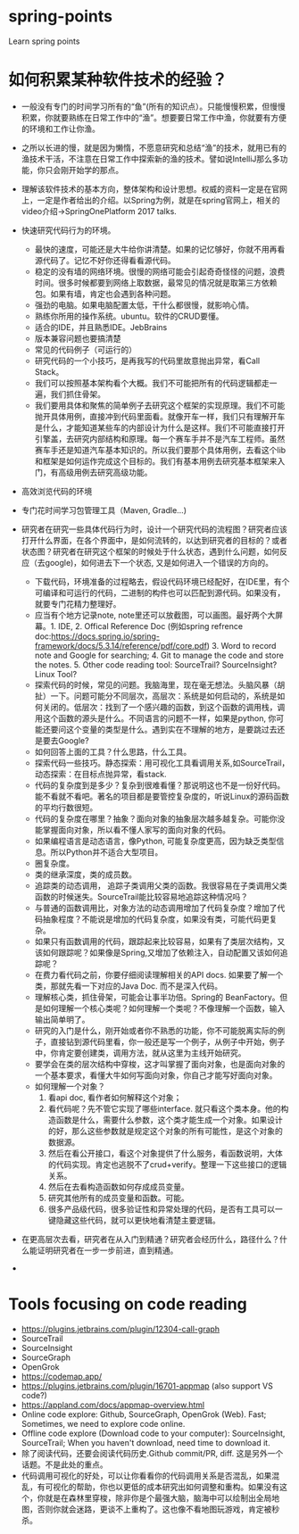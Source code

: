 # spring-points
Learn spring points

# 如何积累某种软件技术的经验？
* 一般没有专门的时间学习所有的“鱼”(所有的知识点）。只能慢慢积累，但慢慢积累，你就要熟练在日常工作中的“渔”。想要要日常工作中渔，你就要有方便的环境和工作让你渔。
* 之所以长进的慢，就是因为懒惰，不愿意研究和总结“渔”的技术，就用已有的渔技术干活，不注意在日常工作中探索新的渔的技术。譬如说IntelliJ那么多功能，你只会刚开始学的那点。
* 理解该软件技术的基本方向，整体架构和设计思想。权威的资料一定是在官网上，一定是作者给出的介绍。以Spring为例，就是在spring官网上，相关的video介绍->SpringOnePlatform 2017 talks.
* 快速研究代码行为的环境。
  * 最快的速度，可能还是大牛给你讲清楚。如果的记忆够好，你就不用再看源代码了。记忆不好你还得看看源代码。
  * 稳定的没有墙的网络环境。很慢的网络可能会引起奇奇怪怪的问题，浪费时间。很多时候都要到网络上取数据，最常见的情况就是取第三方依赖包。如果有墙，肯定也会遇到各种问题。
  * 强劲的电脑。如果电脑配置太低，干什么都很慢，就影响心情。
  * 熟练你所用的操作系统。ubuntu。软件的CRUD要懂。
  * 适合的IDE，并且熟悉IDE。JebBrains
  * 版本兼容问题也要搞清楚
  * 常见的代码例子（可运行的）
  * 研究代码的一个小技巧，是再我写的代码里故意抛出异常，看Call Stack。
  * 我们可以按照基本架构看个大概。我们不可能把所有的代码逻辑都走一遍，我们抓住骨架。
  * 我们要用具体和聚焦的简单例子去研究这个框架的实现原理。我们不可能抛开具体用例，直接冲到代码里面看。就像开车一样，我们只有理解开车是什么，才能知道某些车的内部设计为什么是这样。我们不可能直接打开引擎盖，去研究内部结构和原理。每一个赛车手并不是汽车工程师。虽然赛车手还是知道汽车基本知识的。所以我们要那个具体用例，去看这个lib和框架是如何运作完成这个目标的。我们有基本用例去研究基本框架来入门，有高级用例去研究高级功能。
 
* 高效浏览代码的环境
* 专门花时间学习包管理工具（Maven, Gradle...)
* 研究者在研究一些具体代码行为时，设计一个研究代码的流程图？研究者应该打开什么界面，在各个界面中，是如何流转的，以达到研究者的目标的？或者状态图？研究者在研究这个框架的时候处于什么状态，遇到什么问题，如何反应（去google)，如何进去下一个状态, 又是如何进入一个错误的方向的。  
  * 下载代码，环境准备的过程略去，假设代码环境已经配好，在IDE里，有个可编译和可运行的代码，二进制的构件也可以匹配到源代码。如果没有，就要专门花精力整理好。
  * 应当有个地方记录note, note里还可以放截图，可以画图。最好两个大屏幕。1. IDE,  2. Offical Reference Doc (例如spring refrence doc:https://docs.spring.io/spring-framework/docs/5.3.14/reference/pdf/core.pdf) 3.  Word to record note and Google for searching; 4. Git to manage the code and store the notes. 5. Other code reading tool: SourceTrail? SourceInsight? Linux Tool?
  * 探索代码的时候，常见的问题。我脑海里，现在毫无想法。头脑风暴（胡扯）一下。问题可能分不同层次，高层次：系统是如何启动的，系统是如何关闭的。低层次：找到了一个感兴趣的函数，到这个函数的调用栈，调用这个函数的源头是什么。不同语言的问题不一样，如果是python, 你可能还要问这个变量的类型是什么。遇到实在不理解的地方，是要跳过去还是要去Google?
  * 如何回答上面的工具？什么思路，什么工具。
  * 探索代码一些技巧。静态探索：用可视化工具看调用关系,如SourceTrail，动态探索：在目标点抛异常，看stack.
  * 代码的复杂度到是多少？复杂到很难看懂？那说明这也不是一份好代码。能不看就不看吧。著名的项目都是要管控复杂度的，听说Linux的源码函数的平均行数很短。
  * 代码的复杂度在哪里？抽象？面向对象的抽象层次越多越复杂。可能你没能掌握面向对象，所以看不懂人家写的面向对象的代码。
  * 如果编程语言是动态语言，像Python, 可能复杂度更高，因为缺乏类型信息。所以Python并不适合大型项目。
  * 圈复杂度。
  * 类的继承深度，类的成员数。
  * 追踪类的动态调用， 追踪子类调用父类的函数。我很容易在子类调用父类函数的时候迷失。SourceTrail能比较容易地追踪这种情况吗？
  * 与普通的函数调用比，对象方法的动态调用增加了代码复杂度？增加了代码抽象程度？不能说是增加的代码复杂度，如果没有类，可能代码更复杂。
  * 如果只有函数调用的代码，跟踪起来比较容易，如果有了类层次结构，又该如何跟踪呢？如果像是Spring,又增加了依赖注入，自动配置又该如何追踪呢？
  * 在费力看代码之前，你要仔细阅读理解相关的API docs. 如果要了解一个类，那就先看一下对应的Java Doc. 而不是深入代码。
  * 理解核心类，抓住骨架，可能会让事半功倍。Spring的 BeanFactory。但是如何理解一个核心类呢？如何理解一个类呢？不像理解一个函数，输入输出简单明了。
  * 研究的入门是什么，刚开始或者你不熟悉的功能，你不可能脱离实际的例子，直接钻到源代码里看，你一般还是写一个例子，从例子中开始，例子中，你肯定要创建类，调用方法，就从这里为主线开始研究。
  * 要学会在类的层次结构中穿梭，这才叫掌握了面向对象，也是面向对象的一个基本要求，看懂大牛如何写面向对象，你自己才能写好面向对象。
  * 如何理解一个对象？
    1.	看api doc, 看作者如何解释这个对象；
    2.	看代码呢？先不管它实现了哪些interface. 就只看这个类本身。他的构造函数是什么，需要什么参数，这个类才能生成一个对象。如果设计的好，那么这些参数就是规定这个对象的所有可能性，是这个对象的数据源。
    3.	然后在看公开接口，看这个对象提供了什么服务，看函数说明，大体的代码实现。肯定也逃脱不了crud+verify。整理一下这些接口的逻辑关系。
    4.	然后在去看构造函数如何存成成员变量。
    5.	研究其他所有的成员变量和函数。可能。
    6.	很多产品级代码，很多验证性和异常处理的代码，是否有工具可以一键隐藏这些代码，就可以更快地看清楚主要逻辑。

* 在更高层次去看，研究者在从入门到精通？研究者会经历什么，路径什么？什么能证明研究者在一步一步前进，直到精通。
* 

# Tools focusing on code reading
* https://plugins.jetbrains.com/plugin/12304-call-graph
* SourceTrail
* SourceInsight
* SourceGraph
* OpenGrok
* https://codemap.app/
* https://plugins.jetbrains.com/plugin/16701-appmap (also support VS code?)
* https://appland.com/docs/appmap-overview.html
* Online code explore: Github, SourceGraph, OpenGrok (Web).  Fast; Sometimes, we need to explore code online.
* Offline code explore (Download code to your computer): SourceInsight, SourceTrail;  When you haven't download, need time to download it. 
* 除了阅读代码，还要会阅读代码历史.Github commit/PR, diff. 这是另外一个话题。不是此处的重点。
* 代码调用可视化的好处，可以让你看看你的代码调用关系是否混乱，如果混乱，有可视化的帮助，你也以更低的成本研究出如何调整和重构。如果没有这个，你就是在森林里穿梭，除非你是个最强大脑，脑海中可以绘制出全局地图，否则你就会迷路，更谈不上重构了。这也像不看地图玩游戏，肯定被秒杀。
